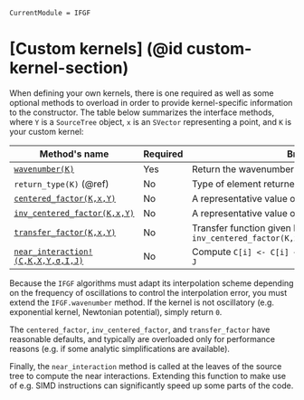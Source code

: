 ```@meta
CurrentModule = IFGF
```

# [Custom kernels] (@id custom-kernel-section)

When defining your own kernels, there is one required as well as some optional
methods to overload in order to provide kernel-specific information to the
constructor. The table below summarizes the interface methods, where `Y` is a
`SourceTree` object, `x` is an `SVector` representing a point, and `K` is your
custom kernel:

| **Method's name**                          | **Required** | **Brief description**                                                                  |
| ------------------------------------------ | ------------ | -------------------------------------------------------------------------------------- |
| [`wavenumber(K)`](@ref)                    | Yes          | Return the wavenumber of your kernel                                                   |
| `return_type(K)` (@ref)                          | No           | Type of element returned by `K(x,y)`                                                   |
| [`centered_factor(K,x,Y)`](@ref)           | No           | A representative value of `K(x,y)` for `y ∈ Y`                                         |
| [`inv_centered_factor(K,x,Y)`](@ref)       | No           | A representative value of `inv(K(x,y))` for `y ∈ Y`                                    |
| [`transfer_factor(K,x,Y)`](@ref)           | No           | Transfer function given by `inv_centered_factor(K,x,parent(Y))*centered_factor(K,x,Y)` |
| [`near_interaction!(C,K,X,Y,σ,I,J)`](@ref) | No           | Compute `C[i] <- C[i] + ∑ⱼ K(X[i],Y[j])*σ[j]` for `i ∈ I`, `j ∈ J`                     |

Because the `IFGF` algorithms must adapt its interpolation scheme depending on
the frequency of oscillations to control the interpolation error, you must
extend the `IFGF.wavenumber` method. If the kernel is not oscillatory (e.g.
exponential kernel, Newtonian potential), simply return `0`.

The `centered_factor`, `inv_centered_factor`, and `transfer_factor` have
reasonable defaults, and typically are overloaded only for performance reasons
(e.g. if some analytic simplifications are available).

Finally, the `near_interaction` method is called at the leaves of the source
tree to compute the near interactions. Extending this function to make use of
e.g. SIMD instructions can significantly speed up some parts of the code.